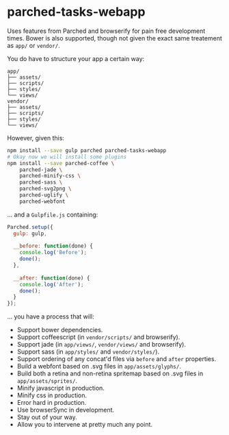 parched-tasks-webapp
====================

Uses features from Parched and browserify for pain free development times.
Bower is also supported, though not given the exact same treatement as
`app/` or `vendor/`.

You do have to structure your app a certain way:

```
app/
├── assets/
├── scripts/
├── styles/
└── views/
vendor/
├── assets/
├── scripts/
├── styles/
└── views/
```

However, given this:

```bash
npm install --save gulp parched parched-tasks-webapp
# Okay now we will install some plugins
npm install --save parched-coffee \
    parched-jade \
    parched-minify-css \
    parched-sass \
    parched-svg2png \
    parched-uglify \
    parched-webfont
```

... and a `Gulpfile.js` containing:

```javascript
Parched.setup({
  gulp: gulp,
  
  __before: function(done) {
    console.log('Before');
    done();
  },
  
  __after: function(done) {
    console.log('After');
    done();
  }
});
```

... you have a process that will:

- Support bower dependencies.
- Support coffeescript (in `vendor/scripts/` and browserify).
- Support jade (in `app/views/`, `vendor/views/` and browserify).
- Support sass (in `app/styles/` and `vendor/styles/`).
- Support ordering of any concat'd files via `before` and `after` properties.
- Build a webfont based on .svg files in `app/assets/glyphs/`.
- Build both a retina and non-retina spritemap based on .svg files in `app/assets/sprites/`.
- Minify javascript in production.
- Minify css in production.
- Error hard in production.
- Use browserSync in development.
- Stay out of your way.
- Allow you to intervene at pretty much any point.
